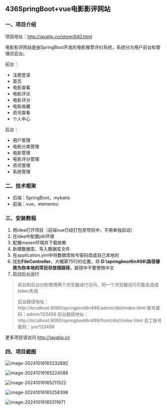 ## 436SpringBoot+vue电影影评网站

### 一、项目介绍

项目地址：http://javatip.cn/store/840.html

电影影评网站是由SpringBoot开发的电影推荐评价系统，系统分为用户前台和管理员后台。

前台：

- 注册登录
- 首页
- 电影查看
- 电影评论
- 电影评分
- 电影收藏
- 资讯查看
- 个人中心

后台：

- 用户管理
- 电影分类管理
- 电影管理
- 电影评分管理
- 资讯管理
- 系统管理

### 二、技术框架

- 后端：SpringBoot，mybatis
- 前端：vue，elementui

### 三、安装教程

1. 用idea打开项目（前端vue已经打包至项目中，不用单独启动）
2. 在idea中配置jdk环境
3. 配置maven环境并下载依赖
4. 新建数据库，导入数据库文件
5. 在application.yml中将数据库账号密码改成自己本地的
6. 找到**FileController**，大概第75行的位置，将 **D:\\springboot6n498\\**路径替换为你本地的项目存放**根路径**，路径中不要使用中文
7. 启动后台运行

>前台和后台分别使用两个浏览器进行访问，同一个浏览器访问可能会造成token失效
>
>后台路径地址：http://localhost:8080/springboot6n498/admin/dist/index.html  账号密码：admin/123456
>前台路径地址：http://localhost:8080/springboot6n498/front/dist/index.html  员工账号密码：ym/123456


更多项目请访问 http://javatip.cn

### 四、项目截图

![image-20241016165232892](http://image.javatip.cn/bysj/20241016165233.png)

![image-20241016165224589](http://image.javatip.cn/bysj/20241016165224.png)

![image-20241016165211522](http://image.javatip.cn/bysj/20241016165211.png)

![image-20241016165258398](http://image.javatip.cn/bysj/20241016165259.png)

![image-20241016165311671](http://image.javatip.cn/bysj/20241016165311.png)